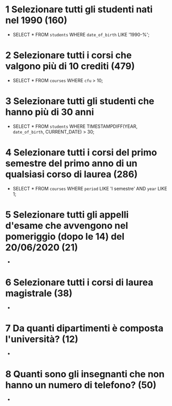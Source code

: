 # 1 Selezionare tutti gli studenti nati nel 1990 (160)
- SELECT * FROM `students` WHERE  `date_of_birth` LIKE '1990-%';

# 2 Selezionare tutti i corsi che valgono più di 10 crediti (479)
- SELECT * FROM `courses` WHERE `cfu` > 10;

# 3 Selezionare tutti gli studenti che hanno più di 30 anni
- SELECT * FROM `students` WHERE TIMESTAMPDIFF(YEAR, `date_of_birth`, CURRENT_DATE) > 30;

# 4 Selezionare tutti i corsi del primo semestre del primo anno di un qualsiasi corso di laurea (286)
-  SELECT * FROM `courses` WHERE `period` LIKE 'I semestre' AND `year` LIKE 1;

# 5 Selezionare tutti gli appelli d'esame che avvengono nel pomeriggio (dopo le 14) del 20/06/2020 (21)
- 

# 6 Selezionare tutti i corsi di laurea magistrale (38)
- 

# 7 Da quanti dipartimenti è composta l'università? (12)
- 

# 8 Quanti sono gli insegnanti che non hanno un numero di telefono? (50) 
- 
